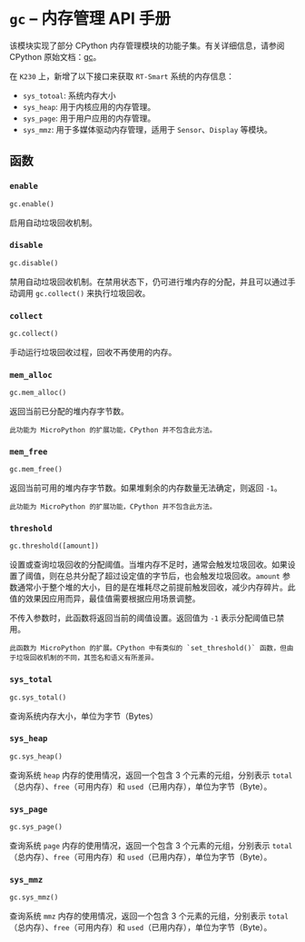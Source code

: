 # `gc` – 内存管理 API 手册

该模块实现了部分 CPython 内存管理模块的功能子集。有关详细信息，请参阅 CPython 原始文档：[gc](https://docs.python.org/3.5/library/gc.html#module-gc)。

在 `K230` 上，新增了以下接口来获取 `RT-Smart` 系统的内存信息：

- `sys_totoal`: 系统内存大小
- `sys_heap`: 用于内核应用的内存管理。
- `sys_page`: 用于用户应用的内存管理。
- `sys_mmz`: 用于多媒体驱动内存管理，适用于 `Sensor`、`Display` 等模块。

## 函数

### `enable`

```python
gc.enable()
```

启用自动垃圾回收机制。

### `disable`

```python
gc.disable()
```

禁用自动垃圾回收机制。在禁用状态下，仍可进行堆内存的分配，并且可以通过手动调用 `gc.collect()` 来执行垃圾回收。

### `collect`

```python
gc.collect()
```

手动运行垃圾回收过程，回收不再使用的内存。

### `mem_alloc`

```python
gc.mem_alloc()
```

返回当前已分配的堆内存字节数。

```{admonition} 与 CPython 的差异
此功能为 MicroPython 的扩展功能，CPython 并不包含此方法。
```

### `mem_free`

```python
gc.mem_free()
```

返回当前可用的堆内存字节数。如果堆剩余的内存数量无法确定，则返回 `-1`。

```{admonition} 与 CPython 的差异
此功能为 MicroPython 的扩展功能，CPython 并不包含此方法。
```

### `threshold`

```python
gc.threshold([amount])
```

设置或查询垃圾回收的分配阈值。当堆内存不足时，通常会触发垃圾回收。如果设置了阈值，则在总共分配了超过设定值的字节后，也会触发垃圾回收。`amount` 参数通常小于整个堆的大小，目的是在堆耗尽之前提前触发回收，减少内存碎片。此值的效果因应用而异，最佳值需要根据应用场景调整。

不传入参数时，此函数将返回当前的阈值设置。返回值为 `-1` 表示分配阈值已禁用。

```{admonition} 与 CPython 的差异
此函数为 MicroPython 的扩展。CPython 中有类似的 `set_threshold()` 函数，但由于垃圾回收机制的不同，其签名和语义有所差异。
```

### `sys_total`

```python
gc.sys_total()
```

查询系统内存大小，单位为字节（Bytes）

### `sys_heap`

```python
gc.sys_heap()
```

查询系统 `heap` 内存的使用情况，返回一个包含 3 个元素的元组，分别表示 `total`（总内存）、`free`（可用内存）和 `used`（已用内存），单位为字节（Byte）。

### `sys_page`

```python
gc.sys_page()
```

查询系统 `page` 内存的使用情况，返回一个包含 3 个元素的元组，分别表示 `total`（总内存）、`free`（可用内存）和 `used`（已用内存），单位为字节（Byte）。

### `sys_mmz`

```python
gc.sys_mmz()
```

查询系统 `mmz` 内存的使用情况，返回一个包含 3 个元素的元组，分别表示 `total`（总内存）、`free`（可用内存）和 `used`（已用内存），单位为字节（Byte）。
